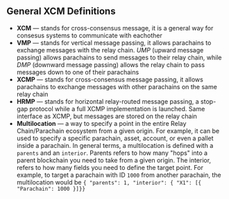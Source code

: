 ## General XCM Definitions

 - **XCM** — stands for cross-consensus message, it is a general way for consesus systems to communicate with eachother
 - **VMP** — stands for vertical message passing, it allows parachains to exchange messages with the relay chain. *UMP* (upward message passing) allows parachains to send messages to their relay chain, while *DMP* (downward message passing) allows the relay chain to pass messages down to one of their parachains
 - **XCMP** — stands for cross-consensus message passing, it allows parachains to exchange messages with other parachains on the same relay chain
 - **HRMP** — stands for horizontal relay-routed message passing, a stop-gap protocol while a full XCMP implementation is launched. Same interface as XCMP, but messages are stored on the relay chain
 - **Multilocation** —  a way to specify a point in the entire Relay Chain/Parachain ecosystem from a given origin. For example, it can be used to specify a specific parachain, asset, account, or even a pallet inside a parachain. In general terms, a multilocation is defined with a `parents` and an `interior`. Parents refers to how many "hops" into a parent blockchain you need to take from a given origin. The interior, refers to how many fields you need to define the target point. For example, to target a parachain with ID `1000` from another parachain, the multilocation would be `{ "parents": 1, "interior": { "X1": [{ "Parachain": 1000 }]}}`